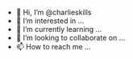- 👋 Hi, I’m @charlieskills
- 👀 I’m interested in ...
- 🌱 I’m currently learning ...
- 💞️ I’m looking to collaborate on ...
- 📫 How to reach me ...

<!---
charlieskills/charlieskills is a ✨ special ✨ repository because its `README.md` (this file) appears on your GitHub profile.
You can click the Preview link to take a look at your changes.
--->
